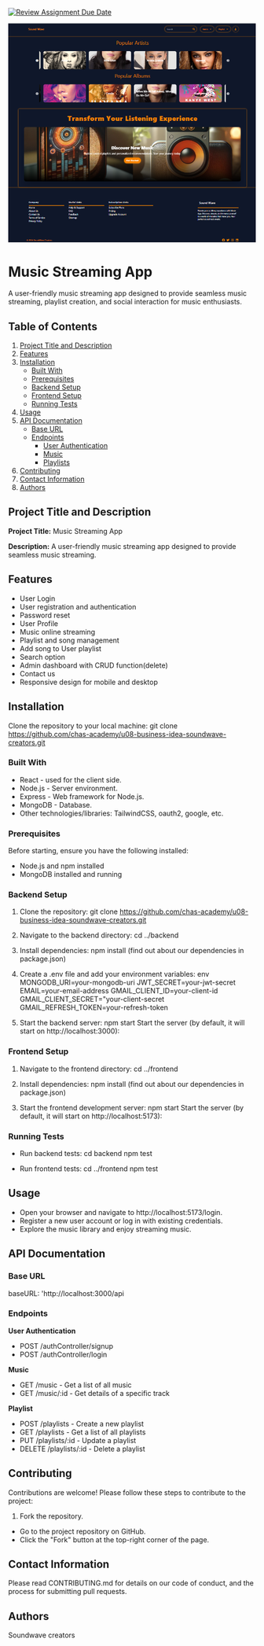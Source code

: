 [![Review Assignment Due Date](https://classroom.github.com/assets/deadline-readme-button-24ddc0f5d75046c5622901739e7c5dd533143b0c8e959d652212380cedb1ea36.svg)](https://classroom.github.com/a/_zMNInW_)

![](frontend/soundwave-frontend/src/assets/Screenshot%202024-06-08%20143031.png)
# Music Streaming App

A user-friendly music streaming app designed to provide seamless music streaming, playlist creation, and social interaction for music enthusiasts.

## Table of Contents
1. [Project Title and Description](#project-title-and-description)
2. [Features](#features)
3. [Installation](#installation)
    - [Built With](#built-with)
    - [Prerequisites](#prerequisites)
    - [Backend Setup](#backend-setup)
    - [Frontend Setup](#frontend-setup)
    - [Running Tests](#running-tests)
4. [Usage](#usage)
5. [API Documentation](#api-documentation)
    - [Base URL](#base-url)
    - [Endpoints](#endpoints)
        - [User Authentication](#user-authentication)
        - [Music](#music)
        - [Playlists](#playlists)
6. [Contributing](#contributing)
7. [Contact Information](#contact-information)
8. [Authors](#authors)

## Project Title and Description
**Project Title:** Music Streaming App

**Description:** 
A user-friendly music streaming app designed to provide seamless music streaming.

## Features
- User Login
- User registration and authentication
- Password reset
- User Profile
- Music online streaming
- Playlist and song management
- Add song to User playlist
- Search option
- Admin dashboard with CRUD function(delete)
- Contact us
- Responsive design for mobile and desktop

## Installation
Clone the repository to your local machine:
git clone https://github.com/chas-academy/u08-business-idea-soundwave-creators.git

### Built With
- React - used for the client side.
- Node.js - Server environment.
- Express - Web framework for Node.js.
- MongoDB - Database.
- Other technologies/libraries: TailwindCSS, oauth2, google,  etc.

### Prerequisites
Before starting, ensure you have the following installed:
- Node.js and npm installed
- MongoDB installed and running

### Backend Setup
1. Clone the repository:
   git clone https://github.com/chas-academy/u08-business-idea-soundwave-creators.git

2. Navigate to the backend directory:
cd ../backend

3. Install dependencies:
npm install (find out about our dependencies in package.json)

4. Create a .env file and add your environment variables:
env
MONGODB_URI=your-mongodb-uri
JWT_SECRET=your-jwt-secret
EMAIL=your-email-address
GMAIL_CLIENT_ID=your-client-id
GMAIL_CLIENT_SECRET="your-client-secret
GMAIL_REFRESH_TOKEN=your-refresh-token

5. Start the backend server:
npm start
Start the server (by default, it will start on http://localhost:3000):

### Frontend Setup
1. Navigate to the frontend directory:
cd ../frontend
2. Install dependencies:
npm install (find out about our dependencies in package.json) 

3. Start the frontend development server:
npm start
Start the server (by default, it will start on http://localhost:5173):

### Running Tests
- Run backend tests:
cd backend
npm test 

- Run frontend tests:
cd ../frontend
npm test


## Usage
- Open your browser and navigate to http://localhost:5173/login.
- Register a new user account or log in with existing credentials.
- Explore the music library and enjoy streaming music.
## API Documentation

### Base URL
baseURL: 'http://localhost:3000/api
### Endpoints
**User Authentication**
- POST /authController/signup 
- POST /authController/login 

**Music**
- GET /music - Get a list of all music
- GET /music/:id - Get details of a specific track

**Playlist**
- POST /playlists - Create a new playlist
- GET /playlists - Get a list of all playlists
- PUT /playlists/:id - Update a playlist
- DELETE /playlists/:id - Delete a playlist

## Contributing
Contributions are welcome! Please follow these steps to contribute to the project:

1. Fork the repository.

- Go to the project repository on GitHub.
- Click the "Fork" button at the top-right corner of the page.
## Contact Information
Please read CONTRIBUTING.md for details on our code of conduct, and the process for submitting pull requests.
## Authors
Soundwave creators

